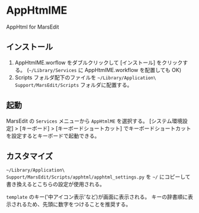 AppHtmlME
=========

AppHtml for MarsEdit

インストール
------------

1. AppHtmlME.worflow をダブルクリックして \[インストール\] をクリックする。
   (`~/Library/Services` に AppHtmlME.workflow を配置しても OK)
2. Scripts フォルダ配下のファイルを `~/Library/Application\ Support/MarsEdit/Scripts`
   フォルダに配置する。

起動
----

MarsEdit の `Services` メニューから `AppHtmlME` を選択する。
\[システム環境設定\] > \[キーボード\] > \[キーボードショートカット\]
でキーボードショートカットを設定するとキーボードで起動できる。

カスタマイズ
------------

`~/Library/Application\ Support/MarsEdit/Scripts/apphtml/apphtml_settings.py`
を `~/` にコピーして書き換えるとこちらの設定が使用される。

`template` のキー('中アイコン表示'など)が画面に表示される。
キーの辞書順に表示されるため、先頭に数字をつけることを推奨する。
